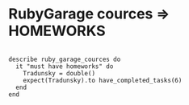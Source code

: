 RubyGarage cources => HOMEWORKS
============================
<pre><code>
describe ruby_garage_cources do
  it "must have homeworks" do
    Tradunsky = double()
    expect(Tradunsky).to have_completed_tasks(6) 
  end
end
</code></pre>


